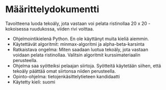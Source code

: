 # Määrittelydokumentti

Tavoitteena luoda tekoäly, jota vastaan voi pelata ristinollaa 20 x 20 -kokoisessa ruudukossa, viiden rivi voittaa. 

- Ohjelmointikielenä Python. En ole käyttänyt muita kieliä aiemmin.
- Käytettävät algoritmit: minmax-algoritmi ja alpha-beta-karsinta
- Ratkaistava ongelma: Miten saadaan luotua tekoäly, jota vastaan voidaan pelata ristinollaa. Valitsin algoritmit kurssimateriaalin perusteella.
- Ohjelma saa syötteiksi pelaajan siirtoja. Syötteitä käytetään siihen, että tekoäly päättää omat siirtonsa niiden perusteella.
- Opinto-ohjelma: tietojenkäsittelytieteen kandidaatti
- Käytetty kieli: suomi

